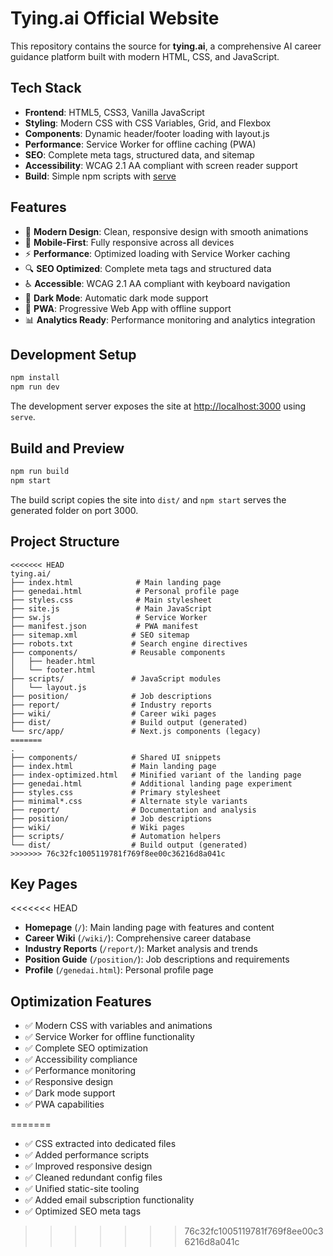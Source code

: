 # Tying.ai Official Website

This repository contains the source for **tying.ai**, a comprehensive AI career guidance platform built with modern HTML, CSS, and JavaScript.

## Tech Stack

- **Frontend**: HTML5, CSS3, Vanilla JavaScript
- **Styling**: Modern CSS with CSS Variables, Grid, and Flexbox
- **Components**: Dynamic header/footer loading with layout.js
- **Performance**: Service Worker for offline caching (PWA)
- **SEO**: Complete meta tags, structured data, and sitemap
- **Accessibility**: WCAG 2.1 AA compliant with screen reader support
- **Build**: Simple npm scripts with [serve](https://www.npmjs.com/package/serve)

## Features

- 🎨 **Modern Design**: Clean, responsive design with smooth animations
- 📱 **Mobile-First**: Fully responsive across all devices
- ⚡ **Performance**: Optimized loading with Service Worker caching
- 🔍 **SEO Optimized**: Complete meta tags and structured data
- ♿ **Accessible**: WCAG 2.1 AA compliant with keyboard navigation
- 🌙 **Dark Mode**: Automatic dark mode support
- 💾 **PWA**: Progressive Web App with offline support
- 📊 **Analytics Ready**: Performance monitoring and analytics integration

## Development Setup

```bash
npm install
npm run dev
```

The development server exposes the site at <http://localhost:3000> using `serve`.

## Build and Preview

```bash
npm run build
npm start
```

The build script copies the site into `dist/` and `npm start` serves the generated folder on port 3000.

## Project Structure

```text
<<<<<<< HEAD
tying.ai/
├── index.html              # Main landing page
├── genedai.html            # Personal profile page
├── styles.css              # Main stylesheet
├── site.js                 # Main JavaScript
├── sw.js                   # Service Worker
├── manifest.json           # PWA manifest
├── sitemap.xml            # SEO sitemap
├── robots.txt             # Search engine directives
├── components/            # Reusable components
│   ├── header.html
│   └── footer.html
├── scripts/               # JavaScript modules
│   └── layout.js
├── position/              # Job descriptions
├── report/                # Industry reports
├── wiki/                  # Career wiki pages
├── dist/                  # Build output (generated)
└── src/app/               # Next.js components (legacy)
=======
.
├── components/            # Shared UI snippets
├── index.html             # Main landing page
├── index-optimized.html   # Minified variant of the landing page
├── genedai.html           # Additional landing page experiment
├── styles.css             # Primary stylesheet
├── minimal*.css           # Alternate style variants
├── report/                # Documentation and analysis
├── position/              # Job descriptions
├── wiki/                  # Wiki pages
├── scripts/               # Automation helpers
└── dist/                  # Build output (generated)
>>>>>>> 76c32fc1005119781f769f8ee00c36216d8a041c
```

## Key Pages

<<<<<<< HEAD
- **Homepage** (`/`): Main landing page with features and content
- **Career Wiki** (`/wiki/`): Comprehensive career database
- **Industry Reports** (`/report/`): Market analysis and trends
- **Position Guide** (`/position/`): Job descriptions and requirements
- **Profile** (`/genedai.html`): Personal profile page

## Optimization Features

- ✅ Modern CSS with variables and animations
- ✅ Service Worker for offline functionality
- ✅ Complete SEO optimization
- ✅ Accessibility compliance
- ✅ Performance monitoring
- ✅ Responsive design
- ✅ Dark mode support
- ✅ PWA capabilities

=======
- ✅ CSS extracted into dedicated files
- ✅ Added performance scripts
- ✅ Improved responsive design
- ✅ Cleaned redundant config files
- ✅ Unified static-site tooling
- ✅ Added email subscription functionality
- ✅ Optimized SEO meta tags
>>>>>>> 76c32fc1005119781f769f8ee00c36216d8a041c
